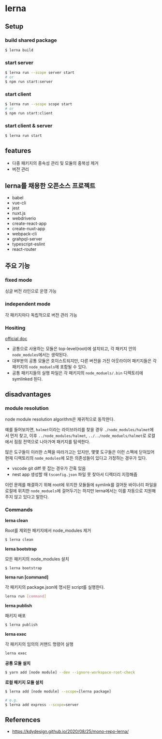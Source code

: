 # lerna


## Setup

### build shared package
```sh
$ lerna build
```

### start server
```sh
$ lerna run --scope server start
# or
$ npm run start:server
```

### start client
```sh
$ lerna run --scope scope start
# or
$ npm run start:client
```

### start client & server
```sh
$ lerna run start
```

## features
- 다중 패키지의 종속성 관리 및 모듈의 중복성 제거
- 버전 관리

## lerna를 채용한 오픈소스 프로젝트
- babel
- vue-cli
- jest
- nuxt.js
- webdriverio
- create-react-app
- create-nuxt-app
- webpack-cli
- grahpql-server
- typescript-eslint
- react-router

## 주요 기능

### fixed mode
싱글 버전 라인으로 운영 가능

### independent mode
각 패키지마다 독립적으로 버전 관리 가능

### Hositing
[official doc](https://github.com/lerna/lerna/blob/main/doc/hoist.md)

- 공통으로 사용하는 모듈은 top-level(root)에 설치되고, 각 패키지 안의 `node_modules`에서는 생략된다.
- 대부분의 공통 모듈은 호이스트되지만, 다른 버전을 가진 아웃라이어 패키지들은 각 패키지의 `node_moduels`에 포함될 수 있다.
- 공통 패키지들의 실행 파일은 각 패키지의 `node_moduels/.bin` 디렉토리에 symlinked 된다.

## disadvantages

### module resolution
node module resolution algorithm은 재귀적으로 동작한다.

예를 들어보자면, `halmet`이라는 라이브러리를 찾을 경우 `./node_modules/halmet`에서 먼저 찾고, 
이후 `../node_modules/halmet`, `../../node_moduels/halmet`로 로컬에서 점점 전역으로 나아가며 패키지를 탐색한다.

많은 도구들이 이러한 스펙을 따라가고는 있지만, 몇몇 도구들은 이런 스펙에 닫혀있어 현재 디렉토리의 `node_modules`에 모든 의존성들이 있다고 가정하는 경우가 있다. 
- vscode git diff 못 잡는 경우가 간혹 있음
- nest app 생성할 때 `tsconfig.json` 파일 못 찾아서 디렉터리 지정해줌

이런 문제를 해결하기 위해 root에 위치한 모듈들에 symlink를 걸어둔 바이너리 파일을 로컬에 위치한 `node_moduels`에 걸어두기는 하지만 lerna에서는 이를 자동으로 지원해주지 않고 있다고 말한다.

### Commands

**lerna clean**

Root를 제외한 패키지에서 node_modules 제거

```sh
$ lerna clean
```

**lerna bootstrap**

모든 패키지의 node_modules 설치

```sh
$ lerna bootstrap
```

**lerna run [command]**

각 패키지의 package.json에 명시된 script를 실행한다.

```sh
lerna run [command]
```

**lerna publish**

패키지 배포

```sh
$ lerna publish
```

**lerna exec**

각 패키지의 임의의 커맨드 명령어 실행

```sh
lerna exec
```

**공통 모듈 설치**

```sh
$ yarn add [node module] --dev --ignore-workspace-root-check
```

**로컬 패키지 모듈 설치**

```sh
$ lerna add [node module] --scope=[lerna package]

# e.g.
$ lerna add express --scope=server
```

## References
- https://kdydesign.github.io/2020/08/25/mono-repo-lerna/